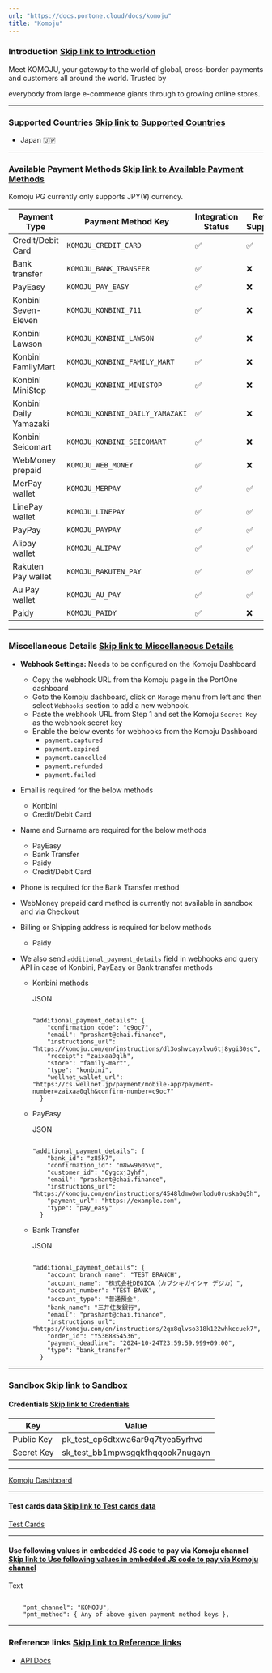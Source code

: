 ```yaml
---
url: "https://docs.portone.cloud/docs/komoju"
title: "Komoju"
---
```


### Introduction   [Skip link to Introduction](https://docs.portone.cloud/docs/komoju\#introduction)

Meet KOMOJU, your gateway to the world of global, cross-border payments and customers all around the world. Trusted by

everybody from large e-commerce giants through to growing online stores.

* * *

### Supported Countries   [Skip link to Supported Countries](https://docs.portone.cloud/docs/komoju\#supported-countries)

- Japan 🇯🇵

* * *

### Available Payment Methods   [Skip link to Available Payment Methods](https://docs.portone.cloud/docs/komoju\#available-payment-methods)

Komoju PG currently only supports JPY(¥) currency.

| Payment Type | Payment Method Key | Integration Status | Refund Supported | Sandbox Availability |
| --- | --- | --- | --- | --- |
| Credit/Debit Card | `KOMOJU_CREDIT_CARD` | ✅ | ✅ | ❌ |
| Bank transfer | `KOMOJU_BANK_TRANSFER` | ✅ | ❌ | ✅ |
| PayEasy | `KOMOJU_PAY_EASY` | ✅ | ❌ | ✅ |
| Konbini Seven-Eleven | `KOMOJU_KONBINI_711` | ✅ | ❌ | ✅ |
| Konbini Lawson | `KOMOJU_KONBINI_LAWSON` | ✅ | ❌ | ✅ |
| Konbini FamilyMart | `KOMOJU_KONBINI_FAMILY_MART` | ✅ | ❌ | ✅ |
| Konbini MiniStop | `KOMOJU_KONBINI_MINISTOP` | ✅ | ❌ | ✅ |
| Konbini Daily Yamazaki | `KOMOJU_KONBINI_DAILY_YAMAZAKI` | ✅ | ❌ | ✅ |
| Konbini Seicomart | `KOMOJU_KONBINI_SEICOMART` | ✅ | ❌ | ✅ |
| WebMoney prepaid | `KOMOJU_WEB_MONEY` | ✅ | ❌ | ❌ |
| MerPay wallet | `KOMOJU_MERPAY` | ✅ | ✅ | ✅ |
| LinePay wallet | `KOMOJU_LINEPAY` | ✅ | ✅ | ✅ |
| PayPay | `KOMOJU_PAYPAY` | ✅ | ✅ | ✅ |
| Alipay wallet | `KOMOJU_ALIPAY` | ✅ | ✅ | ✅ |
| Rakuten Pay wallet | `KOMOJU_RAKUTEN_PAY` | ✅ | ✅ | ✅ |
| Au Pay wallet | `KOMOJU_AU_PAY` | ✅ | ✅ | ✅ |
| Paidy | `KOMOJU_PAIDY` | ✅ | ❌ | ❌ |

* * *

### Miscellaneous Details   [Skip link to Miscellaneous Details](https://docs.portone.cloud/docs/komoju\#miscellaneous-details)

- **Webhook Settings:** Needs to be configured on the Komoju Dashboard
  - Copy the webhook URL from the Komoju page in the PortOne dashboard
  - Goto the Komoju dashboard, click on `Manage` menu from left and then select `Webhooks` section to add a new webhook.
  - Paste the webhook URL from Step 1 and set the Komoju `Secret Key` as the webhook secret key
  - Enable the below events for webhooks from the Komoju Dashboard
    - `payment.captured`
    - `payment.expired`
    - `payment.cancelled`
    - `payment.refunded`
    - `payment.failed`
- Email is required for the below methods
  - Konbini
  - Credit/Debit Card
- Name and Surname are required for the below methods
  - PayEasy
  - Bank Transfer
  - Paidy
  - Credit/Debit Card
- Phone is required for the Bank Transfer method

- WebMoney prepaid card method is currently not available in sandbox and via Checkout

- Billing or Shipping address is required for below methods
  - Paidy
- We also send `additional_payment_details` field in webhooks and query API in case of Konbini, PayEasy or Bank transfer methods
  - Konbini methods



    JSON





    ```rdmd-code lang-json theme-light

    "additional_payment_details": {
        "confirmation_code": "c9oc7",
        "email": "prashant@chai.finance",
        "instructions_url": "https://komoju.com/en/instructions/dl3oshvcayxlvu6tj8ygi30sc",
        "receipt": "zaixaa0qlh",
        "store": "family-mart",
        "type": "konbini",
        "wellnet_wallet_url": "https://cs.wellnet.jp/payment/mobile-app?payment-number=zaixaa0qlh&confirm-number=c9oc7"
      }

    ```

  - PayEasy



    JSON





    ```rdmd-code lang-json theme-light

    "additional_payment_details": {
        "bank_id": "z85k7",
        "confirmation_id": "m8ww9605vq",
        "customer_id": "6ygcxj3yhf",
        "email": "prashant@chai.finance",
        "instructions_url": "https://komoju.com/en/instructions/4548ldmw0wnlodu0ruska0q5h",
        "payment_url": "https://example.com",
        "type": "pay_easy"
      }

    ```

  - Bank Transfer



    JSON





    ```rdmd-code lang-json theme-light

    "additional_payment_details": {
        "account_branch_name": "TEST BRANCH",
        "account_name": "株式会社DEGICA（カブシキガイシャ デジカ）",
        "account_number": "TEST BANK",
        "account_type": "普通預金",
        "bank_name": "三井住友銀行",
        "email": "prashant@chai.finance",
        "instructions_url": "https://komoju.com/en/instructions/2qx8qlvso318k122whkccuek7",
        "order_id": "Y5368854536",
        "payment_deadline": "2024-10-24T23:59:59.999+09:00",
        "type": "bank_transfer"
      }

    ```

* * *

### Sandbox   [Skip link to Sandbox](https://docs.portone.cloud/docs/komoju\#sandbox)

#### Credentials   [Skip link to Credentials](https://docs.portone.cloud/docs/komoju\#credentials)

| Key | Value |
| --- | --- |
| Public Key | pk\_test\_cp6dtxwa6ar9q7tyea5yrhvd |
| Secret Key | sk\_test\_bb1mpwsgqkfhqqook7nugayn |

* * *

[Komoju Dashboard](https://komoju.com/en/sign_in)

* * *

#### Test cards data   [Skip link to Test cards data](https://docs.portone.cloud/docs/komoju\#test-cards-data)

[Test Cards](https://doc.komoju.com/docs/test-cards)

* * *

#### Use following values in embedded JS code to pay via Komoju channel   [Skip link to Use following values in embedded JS code to pay via Komoju channel](https://docs.portone.cloud/docs/komoju\#use-following-values-in-embedded-js-code-to-pay-via-komoju-channel)

Text

```rdmd-code lang-text theme-light

    "pmt_channel": "KOMOJU",
    "pmt_method": { Any of above given payment method keys },

```

* * *

### Reference links   [Skip link to Reference links](https://docs.portone.cloud/docs/komoju\#reference-links)

- [API Docs](https://doc.komoju.com/)
